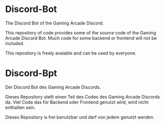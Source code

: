 # Discord-Bot
The Discord Bot of the Gaming Arcade Discord.

This repository of code provides some of the source code of the Gaming Arcade Discord Bot.
Much code for some backend or frontend will not be included.

This repository is freely avaiable and can be used by everyone.

# Discord-Bpt
Der Discord Bot des Gaming Arcade Discords.

Dieses Repository stellt einen Teil des Codes des Gaming Arcade Discords da.
Viel Code das für Backend oder Frontend genutzt wird, wird nicht enthalten sein.

Dieses Repository is frei benutzbar und darf von jedem genutzt werden.
